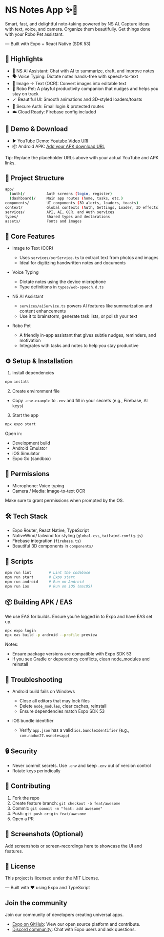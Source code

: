 # NS Notes App ✨📝

Smart, fast, and delightful note-taking powered by NS AI. Capture ideas with text, voice, and camera. Organize them beautifully. Get things done with your Robo Pet assistant.

— Built with Expo + React Native (SDK 53)

## 🚀 Highlights

- 🧠 NS AI Assistant: Chat with AI to summarize, draft, and improve notes
- 🗣️ Voice Typing: Dictate notes hands-free with speech-to-text
- 📸 Image → Text (OCR): Convert images into editable text
- 🤖 Robo Pet: A playful productivity companion that nudges and helps you stay on track
- 🪄 Beautiful UI: Smooth animations and 3D-styled loaders/toasts
- 🔐 Secure Auth: Email login & protected routes
- ☁️ Cloud Ready: Firebase config included

## 🎥 Demo & Download

- ▶️ YouTube Demo: [Youtube Video URl](https://youtu.be/PeZ-Z9Y1RDw?si=shl2u_A8XYSnLl-1)
- 📦 Android APK: [Add your APK download URL](https://your-apk-download-url)

Tip: Replace the placeholder URLs above with your actual YouTube and APK links.

## 📂 Project Structure

```bash
app/
  (auth)/          Auth screens (login, register)
  (dashboard)/     Main app routes (home, tasks, etc.)
components/        UI components (3D alerts, loaders, toasts)
context/           Global contexts (Auth, Settings, Loader, 3D effects)
services/          API, AI, OCR, and Auth services
types/             Shared types and declarations
assets/            Fonts and images
```

## 🧩 Core Features

- Image to Text (OCR)
  - Uses `services/ocrService.ts` to extract text from photos and images
  - Ideal for digitizing handwritten notes and documents

- Voice Typing
  - Dictate notes using the device microphone
  - Type definitions in `types/web-speech.d.ts`

- NS AI Assistant
  - `services/aiService.ts` powers AI features like summarization and content enhancements
  - Use it to brainstorm, generate task lists, or polish your text

- Robo Pet
  - A friendly in-app assistant that gives subtle nudges, reminders, and motivation
  - Integrates with tasks and notes to help you stay productive

## ⚙️ Setup & Installation

1) Install dependencies

```bash
npm install
```

2) Create environment file

- Copy `.env.example` to `.env` and fill in your secrets (e.g., Firebase, AI keys)

3) Start the app

```bash
npx expo start
```

Open in:

- Development build
- Android Emulator
- iOS Simulator
- Expo Go (sandbox)

## 📱 Permissions

- Microphone: Voice typing
- Camera / Media: Image-to-text OCR

Make sure to grant permissions when prompted by the OS.

## 🛠️ Tech Stack

- Expo Router, React Native, TypeScript
- NativeWind/Tailwind for styling (`global.css`, `tailwind.config.js`)
- Firebase integration (`firebase.ts`)
- Beautiful 3D components in `components/`

## 🧪 Scripts

```bash
npm run lint        # Lint the codebase
npm run start       # Expo start
npm run android     # Run on Android
npm run ios         # Run on iOS (macOS)
```

## 📦 Building APK / EAS

We use EAS for builds. Ensure you’re logged in to Expo and have EAS set up.

```bash
npx expo login
npx eas build -p android --profile preview
```

Notes:

- Ensure package versions are compatible with Expo SDK 53
- If you see Gradle or dependency conflicts, clean node_modules and reinstall

## 🧰 Troubleshooting

- Android build fails on Windows
  - Close all editors that may lock files
  - Delete `node_modules`, clear caches, reinstall
  - Ensure dependencies match Expo SDK 53

- iOS bundle identifier
  - Verify `app.json` has a valid `ios.bundleIdentifier` (e.g., `com.nadun27.nsnotesapp`)

## 🔒 Security

- Never commit secrets. Use `.env` and keep `.env` out of version control
- Rotate keys periodically

## 🙌 Contributing

1. Fork the repo
2. Create feature branch: `git checkout -b feat/awesome`
3. Commit: `git commit -m "feat: add awesome"`
4. Push: `git push origin feat/awesome`
5. Open a PR

## 📸 Screenshots (Optional)

Add screenshots or screen-recordings here to showcase the UI and features.

## 📝 License

This project is licensed under the MIT License.

— Built with ❤️ using Expo and TypeScript

## Join the community

Join our community of developers creating universal apps.

- [Expo on GitHub](https://github.com/expo/expo): View our open source platform and contribute.
- [Discord community](https://chat.expo.dev): Chat with Expo users and ask questions.
